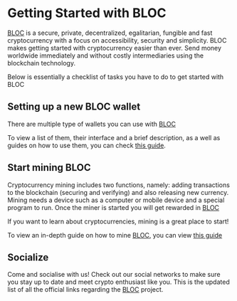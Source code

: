 # Getting Started with BLOC

[BLOC](https://bloc.money) is a secure, private, decentralized, egalitarian, fungible and fast cryptocurrency with a focus on accessibility, security and simplicity. BLOC makes getting started with cryptocurrency easier than ever. Send money worldwide immediately and without costly intermediaries using the blockchain technology.

Below is essentially a checklist of tasks you have to do to get started with BLOC

## Setting up a new BLOC wallet

There are multiple type of wallets you can use with [BLOC](https://bloc.money)

To view a list of them, their interface and a brief description, as a well as guides on how to use them, you can check [this guide](../guides/wallets/Making-a-Wallet).

## Start mining BLOC

Cryptocurrency mining includes two functions, namely: adding transactions to the blockchain (securing and verifying) and also releasing new currency. Mining needs a device such as a computer or mobile device and a special program to run. Once the miner is started you will get rewarded in [BLOC](https://bloc.money)

If you want to learn about cryptocurrencies, mining is a great place to start!

To view an in-depth guide on how to mine [BLOC](https://bloc.money), you can view [this guide](../guides/mining/Mining)

## Socialize

Come and socialise with us! Check out our social networks to make sure you stay up to date and meet crypto enthusiast like you. This is the updated list of all the official links regarding the [BLOC](https://bloc.money) project.